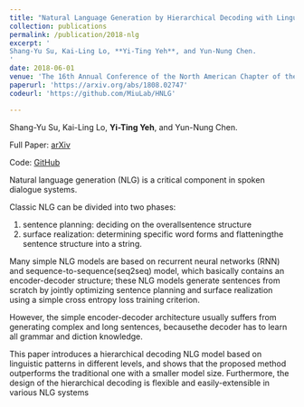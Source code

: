```yaml
---
title: "Natural Language Generation by Hierarchical Decoding with Linguistic Patterns"
collection: publications
permalink: /publication/2018-nlg
excerpt: '
Shang-Yu Su, Kai-Ling Lo, **Yi-Ting Yeh**, and Yun-Nung Chen.
'
date: 2018-06-01
venue: 'The 16th Annual Conference of the North American Chapter of the Association for Computational Linguistics: Human Language Technologies (NAACL)'
paperurl: 'https://arxiv.org/abs/1808.02747'
codeurl: 'https://github.com/MiuLab/HNLG'

---
```


Shang-Yu Su, Kai-Ling Lo, **Yi-Ting Yeh**, and Yun-Nung Chen.

Full Paper: [arXiv](https://arxiv.org/abs/1808.02747)

Code: [GitHub](https://github.com/MiuLab/HNLG)

Natural language generation (NLG) is a critical  component  in  spoken  dialogue  systems.

Classic NLG can be divided into two phases:

1.  sentence planning: deciding on the overallsentence structure 
2.  surface realization: determining  specific  word  forms  and  flatteningthe sentence structure into a string. 

Many simple NLG models are based on recurrent neural networks (RNN) and sequence-to-sequence(seq2seq) model, which basically contains an encoder-decoder structure; these NLG models generate sentences from scratch by jointly optimizing  sentence  planning  and  surface  realization using a simple cross entropy loss training  criterion.

However,  the  simple  encoder-decoder architecture usually suffers from generating complex and long sentences,  becausethe decoder has to learn all grammar and diction  knowledge.   

This  paper  introduces  a  hierarchical decoding NLG model based on linguistic patterns in different levels, and shows that the proposed method outperforms the traditional one with a smaller model size.   Furthermore, the design of the hierarchical decoding is flexible and easily-extensible in various NLG systems



